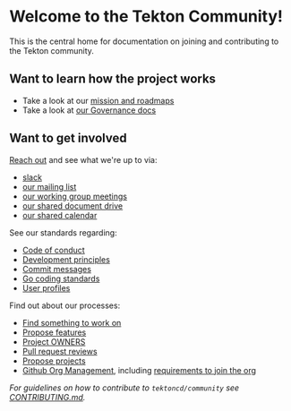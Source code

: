 # Welcome to the Tekton Community!

This is the central home for documentation on joining and contributing to the Tekton community.

## Want to learn how the project works

* Take a look at our [mission and roadmaps](roadmap.md)
* Take a look at [our Governance docs](governance.md)

## Want to get involved

[Reach out](contact.md) and see what we're up to via:

* [slack](contact.md#slack)
* [our mailing list](contact.md#mailing-list)
* [our working group meetings](working-groups.md)
* [our shared document drive](contact.md#shared-drive)
* [our shared calendar](contact.md#calendar)

See our standards regarding:

* [Code of conduct](code-of-conduct.md)
* [Development principles](standards.md#principles)
* [Commit messages](standards.md#commit-messages)
* [Go coding standards](standards.md#go)
* [User profiles](user-profiles.md)

Find out about our processes:

* [Find something to work on](process.md#finding-something-to-work-on)
* [Propose features](process.md#proposing-features)
* [Project OWNERS](process.md#OWNERS)
* [Pull request reviews](process.md#reviews)
* [Propose projects](process.md#proposing-projects)
* [Github Org Management](org/README.md), including [requirements to join the org](org/README.md#requirements)

_For guidelines on how to contribute to `tektoncd/community` see [CONTRIBUTING.md](CONTRIBUTING.md)._
